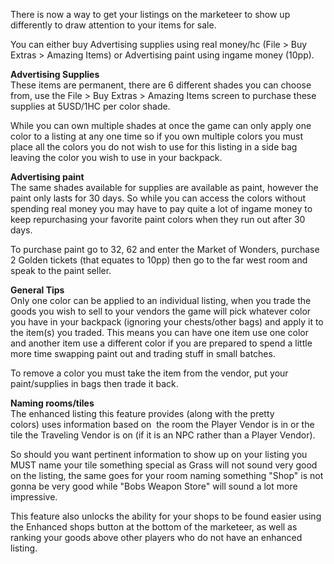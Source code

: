 ---
---
There is now a way to get your listings on the marketeer to show up differently to draw attention to your items for sale.

You can either buy Advertising supplies using real money/hc (File > Buy Extras > Amazing Items) or Advertising paint using ingame money (10pp).

**Advertising Supplies**  
These items are permanent, there are 6 different shades you can choose from, use the File > Buy Extras > Amazing Items screen to purchase these supplies at 5USD/1HC per color shade.

While you can own multiple shades at once the game can only apply one color to a listing at any one time so if you own multiple colors you must place all the colors you do not wish to use for this listing in a side bag leaving the color you wish to use in your backpack.

**Advertising paint**  
The same shades available for supplies are available as paint, however the paint only lasts for 30 days. So while you can access the colors without spending real money you may have to pay quite a lot of ingame money to keep repurchasing your favorite paint colors when they run out after 30 days.

To purchase paint go to 32, 62 and enter the Market of Wonders, purchase 2 Golden tickets (that equates to 10pp) then go to the far west room and speak to the paint seller.

**General Tips**  
Only one color can be applied to an individual listing, when you trade the goods you wish to sell to your vendors the game will pick whatever color you have in your backpack (ignoring your chests/other bags) and apply it to the item(s) you traded. This means you can have one item use one color and another item use a different color if you are prepared to spend a little more time swapping paint out and trading stuff in small batches.

To remove a color you must take the item from the vendor, put your paint/supplies in bags then trade it back.

**Naming rooms/tiles**  
The enhanced listing this feature provides (along with the pretty colors) uses information based on  the room the Player Vendor is in or the tile the Traveling Vendor is on (if it is an NPC rather than a Player Vendor).

So should you want pertinent information to show up on your listing you MUST name your tile something special as Grass will not sound very good on the listing, the same goes for your room naming something "Shop" is not gonna be very good while "Bobs Weapon Store" will sound a lot more impressive.

This feature also unlocks the ability for your shops to be found easier using the Enhanced shops button at the bottom of the marketeer, as well as ranking your goods above other players who do not have an enhanced listing.